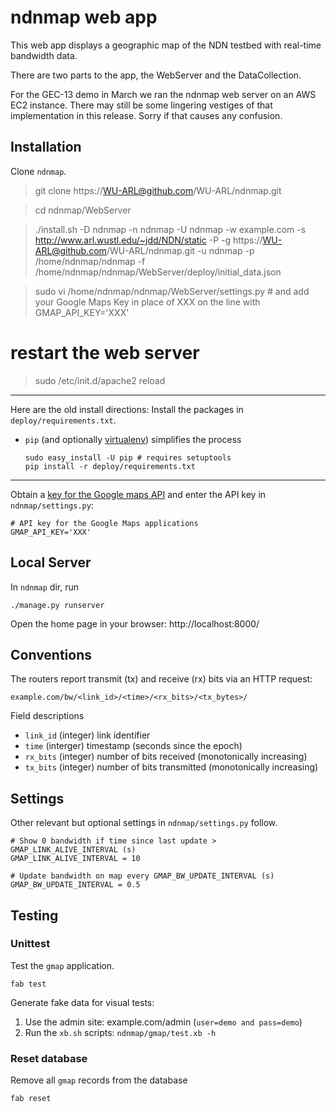ndnmap web app
==============

This web app displays a geographic map of the NDN testbed with real-time 
bandwidth data.

There are two parts to the app, the WebServer and the DataCollection.

For the GEC-13 demo in March we ran the ndnmap web server on an AWS EC2 instance.
There may still be some lingering vestiges of that implementation in this release.
Sorry if that causes any confusion.
 

Installation
------------
    
Clone `ndnmap`.

   > git clone https://WU-ARL@github.com/WU-ARL/ndnmap.git

   > cd ndnmap/WebServer

   > ./install.sh -D ndnmap -n ndnmap -U ndnmap -w example.com -s http://www.arl.wustl.edu/~jdd/NDN/static -P <mysql-password> -g https://WU-ARL@github.com/WU-ARL/ndnmap.git -u ndnmap -p /home/ndnmap/ndnmap -f /home/ndnmap/ndnmap/WebServer/deploy/initial_data.json

   > sudo vi /home/ndnmap/ndnmap/WebServer/settings.py    # and add your Google Maps Key in place of XXX on the line with GMAP_API_KEY='XXX'

   # restart the web server 

   > sudo /etc/init.d/apache2 reload

-------------------------------------
Here are the old install directions:
Install the packages in ``deploy/requirements.txt``.

  * ``pip`` (and optionally [virtualenv][1]) simplifies the process

        sudo easy_install -U pip # requires setuptools
        pip install -r deploy/requirements.txt
        

-------------------------------------

Obtain a [key for the Google maps API][2] and enter the API key in
`ndnmap/settings.py`:

    # API key for the Google Maps applications
    GMAP_API_KEY='XXX'

Local Server
----------------

In `ndnmap` dir, run
    
    ./manage.py runserver
    
Open the home page in your browser: http://localhost:8000/


Conventions
-----------

The routers report transmit (tx) and receive (rx) bits via an HTTP request:

    example.com/bw/<link_id>/<time>/<rx_bits>/<tx_bytes>/

Field descriptions

  * `link_id` (integer) link identifier 
  * `time` (interger) timestamp (seconds since the epoch)
  * `rx_bits` (integer) number of bits received (monotonically increasing)
  * `tx_bits` (integer) number of bits transmitted (monotonically increasing)
  
Settings
--------
Other relevant but optional settings in `ndnmap/settings.py` follow.

    # Show 0 bandwidth if time since last update > GMAP_LINK_ALIVE_INTERVAL (s)
    GMAP_LINK_ALIVE_INTERVAL = 10 
    
    # Update bandwidth on map every GMAP_BW_UPDATE_INTERVAL (s)
    GMAP_BW_UPDATE_INTERVAL = 0.5
    
Testing 
-------

### Unittest

Test the `gmap` application.

    fab test

Generate fake data for visual tests:

  1.  Use the admin site: example.com/admin (`user=demo and pass=demo`)
  2.  Run the `xb.sh` scripts: `ndnmap/gmap/test.xb -h `


### Reset database

Remove all `gmap` records from the database

    fab reset

[1]: http://mathematism.com/2009/07/30/presentation-pip-and-virtualenv/
[2]: https://developers.google.com/maps/documentation/javascript/tutorial#api_key
[3]: http://console.aws.amazon.com/
[4]: http://fabfile.org/
[5]: http://alestic.com/2010/10/ec2-ssh-keys
